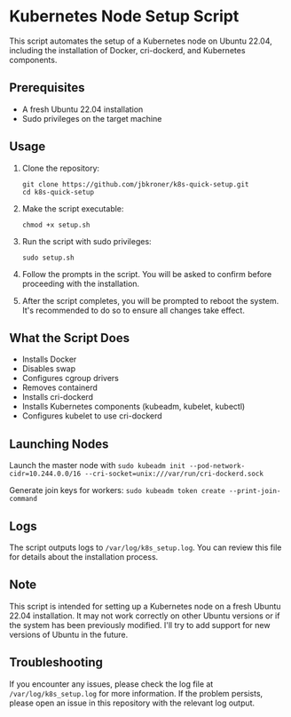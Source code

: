 # Kubernetes Node Setup Script

This script automates the setup of a Kubernetes node on Ubuntu 22.04, including the installation of Docker, cri-dockerd, and Kubernetes components.

## Prerequisites

- A fresh Ubuntu 22.04 installation
- Sudo privileges on the target machine

## Usage

1. Clone the repository:
   ```
   git clone https://github.com/jbkroner/k8s-quick-setup.git
   cd k8s-quick-setup
   ```

2. Make the script executable:
   ```
   chmod +x setup.sh
   ```

3. Run the script with sudo privileges:
   ```
   sudo setup.sh
   ```

4. Follow the prompts in the script. You will be asked to confirm before proceeding with the installation.

5. After the script completes, you will be prompted to reboot the system. It's recommended to do so to ensure all changes take effect.

## What the Script Does

- Installs Docker
- Disables swap
- Configures cgroup drivers
- Removes containerd
- Installs cri-dockerd
- Installs Kubernetes components (kubeadm, kubelet, kubectl)
- Configures kubelet to use cri-dockerd

## Launching Nodes

Launch the master node with `sudo kubeadm init --pod-network-cidr=10.244.0.0/16 --cri-socket=unix:///var/run/cri-dockerd.sock`

Generate join keys for workers: `sudo kubeadm token create --print-join-command`

## Logs

The script outputs logs to `/var/log/k8s_setup.log`. You can review this file for details about the installation process.

## Note

This script is intended for setting up a Kubernetes node on a fresh Ubuntu 22.04 installation. It may not work correctly on other Ubuntu versions or if the system has been previously modified.  I'll try to add support for new versions of Ubuntu in the future. 

## Troubleshooting

If you encounter any issues, please check the log file at `/var/log/k8s_setup.log` for more information. If the problem persists, please open an issue in this repository with the relevant log output.
